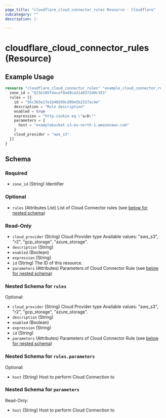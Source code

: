 ```yaml
---
page_title: "cloudflare_cloud_connector_rules Resource - Cloudflare"
subcategory: ""
description: |-
  
---
```


# cloudflare_cloud_connector_rules (Resource)



## Example Usage

```terraform
resource "cloudflare_cloud_connector_rules" "example_cloud_connector_rules" {
  zone_id = "023e105f4ecef8ad9ca31a8372d0c353"
  rules = [{
    id = "95c365e17e1b46599cd99e5b231fac4e"
    description = "Rule description"
    enabled = true
    expression = "http.cookie eq \"a=b\""
    parameters = {
      host = "examplebucket.s3.eu-north-1.amazonaws.com"
    }
    cloud_provider = "aws_s3"
  }]
}
```

<!-- schema generated by tfplugindocs -->
## Schema

### Required

- `zone_id` (String) Identifier

### Optional

- `rules` (Attributes List) List of Cloud Connector rules (see [below for nested schema](#nestedatt--rules))

### Read-Only

- `cloud_provider` (String) Cloud Provider type
Available values: "aws_s3", "r2", "gcp_storage", "azure_storage".
- `description` (String)
- `enabled` (Boolean)
- `expression` (String)
- `id` (String) The ID of this resource.
- `parameters` (Attributes) Parameters of Cloud Connector Rule (see [below for nested schema](#nestedatt--parameters))

<a id="nestedatt--rules"></a>
### Nested Schema for `rules`

Optional:

- `cloud_provider` (String) Cloud Provider type
Available values: "aws_s3", "r2", "gcp_storage", "azure_storage".
- `description` (String)
- `enabled` (Boolean)
- `expression` (String)
- `id` (String)
- `parameters` (Attributes) Parameters of Cloud Connector Rule (see [below for nested schema](#nestedatt--rules--parameters))

<a id="nestedatt--rules--parameters"></a>
### Nested Schema for `rules.parameters`

Optional:

- `host` (String) Host to perform Cloud Connection to



<a id="nestedatt--parameters"></a>
### Nested Schema for `parameters`

Read-Only:

- `host` (String) Host to perform Cloud Connection to


